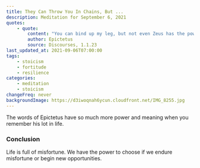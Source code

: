 ```yaml
---
title: They Can Throw You In Chains, But ...
description: Meditation for September 6, 2021
quotes:
    - quote:
        content: "You can bind up my leg, but not even Zeus has the power to break my freedom of choice."
        author: Epictetus
        source: Discourses, 1.1.23
last_updated_at: 2021-09-06T07:00:00
tags:
    - stoicism
    - fortitude
    - resilience
categories:
    - meditation
    - stoicism
changeFreq: never
backgroundImage: https://d3iwoqnah6ycun.cloudfront.net/IMG_8255.jpg
---
```


The words of Epictetus have so much more power and meaning when you remember his lot in life.

### Conclusion

Life is full of misfortune. We have the power to choose if we endure misfortune or begin new opportunities.
